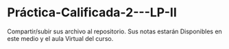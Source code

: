 # Práctica-Calificada-2---LP-II
Compartir/subir sus archivo al repositorio. 
Sus notas estarán Disponibles en este medio y el aula Virtual del curso.
